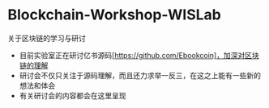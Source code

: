 # Blockchain-Workshop-WISLab
关于区块链的学习与研讨
+ 目前实验室正在研讨亿书源码[https://github.com/Ebookcoin]，加深对区块链的理解
+ 研讨会不仅只关注于源码理解，而且还力求举一反三，在这之上能有一些新的想法和体会
+ 有关研讨会的内容都会在这里呈现
